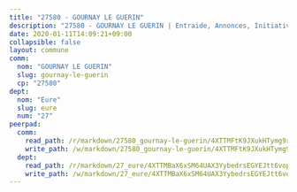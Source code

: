 ```yaml
---
title: "27580 - GOURNAY LE GUERIN"
description: "27580 - GOURNAY LE GUERIN | Entraide, Annonces, Initiatives"
date: 2020-01-11T14:09:21+09:00
collapsible: false
layout: commune
comm:
  nom: "GOURNAY LE GUERIN"
  slug: gournay-le-guerin
  cp: "27580"
dept:
  nom: "Eure"
  slug: eure
  num: "27"
peerpad:
  comm:
    read_path: /r/markdown/27580_gournay-le-guerin/4XTTMFtK9JXukHTymg9rnSFFtiwKuaUF66fXgUBbd1HMvLb6U
    write_path: /w/markdown/27580_gournay-le-guerin/4XTTMFtK9JXukHTymg9rnSFFtiwKuaUF66fXgUBbd1HMvLb6U-K3TgTwjLBSkiPkKtLvbcLYLoUucHfSX6pi472Htq3tMuBQe6S3aPbqdUZpSBudrB9rxQAGsu4oryjd5fAooEcQrAGjKaZ2XwcLsA2Dhn84xJL5VvUxVq7JH3ooXG5kwakrNmtCap
  dept:
    read_path: /r/markdown/27_eure/4XTTMBaX6xSM64UAX3YybedrsEGYEJtt6vopdQsPEFtGijgwg
    write_path: /w/markdown/27_eure/4XTTMBaX6xSM64UAX3YybedrsEGYEJtt6vopdQsPEFtGijgwg-K3TgUmjy61Gu7ZFzjoVmiacXP2Rc4pq6sxVCYUX3mFQZWQw9yCKsEoAMagtuW4jJTYhK96DsWW4cPmZLagvQNZ34BscGcu4btrtJibt18c1mpqofaWe6Q3RartDiuMTjY7NrsH4r
---
```



